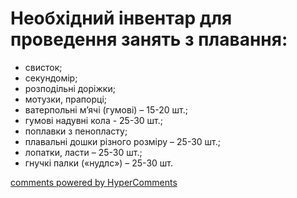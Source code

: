 <div id="hypercomments_widget" class="js-hypercomments-widget invisible"></div>

Необхідний інвентар для проведення занять з плавання:
=============================

- свисток;
- секундомір;
- розподільні доріжки;
- мотузки, прапорці;
- ватерпольні м’ячі (гумові) – 15-20 шт.;
- гумові надувні кола - 25-30 шт.;
- поплавки з пенопласту;
- плавальні дошки різного розміру – 25-30 шт.;
- лопатки, ласти – 25-30 шт.;
- гнучкі палки («нудлс») – 25-30 шт.

<div class="js-hypercomments-container">
    <a href="http://hypercomments.com" class="hc-link" title="comments widget">comments powered by HyperComments</a>
</div>